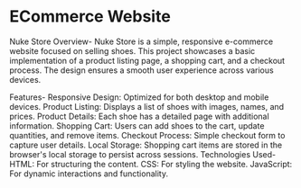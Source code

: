 # ECommerce Website
Nuke Store 
Overview-
Nuke Store is a simple, responsive e-commerce website focused on selling shoes. This project showcases a basic implementation of a product listing page, a shopping cart, and a checkout process. The design ensures a smooth user experience across various devices.

Features-
Responsive Design: Optimized for both desktop and mobile devices.
Product Listing: Displays a list of shoes with images, names, and prices.
Product Details: Each shoe has a detailed page with additional information.
Shopping Cart: Users can add shoes to the cart, update quantities, and remove items.
Checkout Process: Simple checkout form to capture user details.
Local Storage: Shopping cart items are stored in the browser's local storage to persist across sessions.
Technologies Used-
HTML: For structuring the content.
CSS: For styling the website.
JavaScript: For dynamic interactions and functionality.
